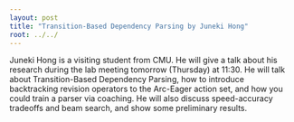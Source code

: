 ```yaml
---
layout: post
title: "Transition-Based Dependency Parsing by Juneki Hong"
root: ../../
---
```

Juneki Hong is a visiting student from CMU. He will give a talk about his research during the lab meeting tomorrow (Thursday) at 11:30.
He will talk about Transition-Based Dependency Parsing, how to introduce backtracking revision operators to the Arc-Eager action set, and how you could train a parser via coaching. He will also discuss speed-accuracy tradeoffs and beam search, and show some preliminary results.


